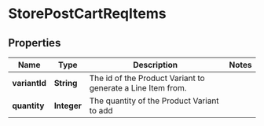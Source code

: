 # StorePostCartReqItems

## Properties
Name | Type | Description | Notes
------------ | ------------- | ------------- | -------------
**variantId** | **String** | The id of the Product Variant to generate a Line Item from. | 
**quantity** | **Integer** | The quantity of the Product Variant to add | 
